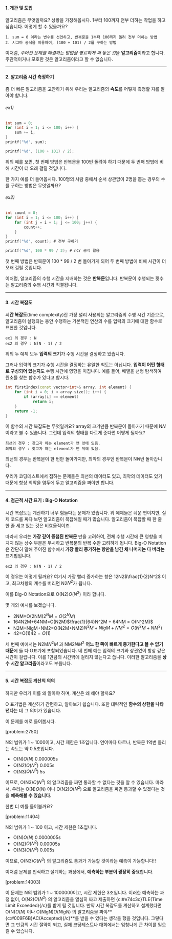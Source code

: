 #### 1. 개관 및 도입

알고리즘은 무엇일까요? 상황을 가정해봅시다. 1부터 100까지 전부 더하는 작업을 하고 싶습니다. 어떻게 할 수 있을까요?

    1. sum = 0 이라는 변수를 선언하고, 반복문을 1부터 100까지 돌려 전부 더하는 방법
    2. 시그마 공식을 이용하여, (100 + 101) / 2를 구하는 방법

이처럼, *주어진 문제를 해결하는 방법을 명료하게 써 놓은 것*을 **알고리즘**이라고 합니다. 주관적이거나 모호한 것은 알고리즘이라고 할 수 없습니다.
***

#### 2. 알고리즘 시간 측정하기

좀 더 빠른 알고리즘을 고안하기 위해 우리는 알고리즘의 **속도**를 어떻게 측정할 지를 알아야 합니다.
###### ex1)
```c
int sum = 0;
for (int i = 1; i <= 100; i++) {
    sum += i;
}
printf("%d", sum);
```
```c
printf("%d", (100 + 101) / 2);
```
위의 예를 보면, 첫 번째 방법은 반복문을 100번 돌려야 하기 때문에 두 번째 방법에 비해 시간이 더 오래 걸릴 것입니다.


한 가지 예를 더 들어봅시다. 100명의 사람 중에서 순서 상관없이 2명을 뽑는 경우의 수를 구하는 방법은 무엇일까요?
###### ex2)
```c
int count = 0;
for (int i = 1; i <= 100; i++) {
    for (int j = i + 1; j <= 100; j++) {
        count++;
    }
}
printf("%d", count); # 전부 구하기
```
```c
printf("%d", 100 * 99 / 2); # nCr 공식 활용
```
첫 번째 방법은 반복문이 100 * 99 / 2 번 돌아가게 되어 두 번째 방법에 비해 시간이 더 오래 걸릴 것입니다.

이처럼, 알고리즘의 수행 시간을 지배하는 것은 **반복문**입니다. 반복문이 수행되는 횟수는 알고리즘의 수행 시간과 직결됩니다.
***

#### 3. 시간 복잡도

**시간 복잡도**(time complexity)란 가장 널리 사용되는 알고리즘의 수행 시간 기준으로, 알고리즘이 실행되는 동안 수행하는 기본적인 연산의 수를 입력의 크기에 대한 함수로 표현한 것입니다.

    ex1 의 경우 : N
    ex2 의 경우 : N(N - 1) / 2
    
위의 두 예제 모두 **입력의 크기**가 수행 시간을 결정하고 있습니다.

그러나 입력의 크기가 수행 시간을 결정하는 유일한 척도는 아닙니다. **입력이 어떤 형태로 구성되어 있는지**도 수행 시간에 영향을 미칩니다.
예를 들어, 배열을 선형 탐색하여 원소를 찾는 함수가 있다고 합시다.
```cpp
int firstIndex(const vector<int>& array, int element) {
    for (int i = 0; i < array.size(); i++) {
        if (array[i] == element)
            return i;
    }
    return -1;
}
```
이 함수의 시간 복잡도는 무엇일까요? array의 크기만큼 반복문이 돌아가기 때문에 N$N$이라고 볼 수 있습니다.
그런데 입력의 형태를 다르게 준다면 어떻게 될까요?

    최선의 경우 : 찾고자 하는 element가 맨 앞에 있음.
    최악의 경우 : 찾고자 하는 element가 맨 뒤에 있음.
    
최선의 경우는 반복문이 한 번만 돌아가지만, 최악의 경우엔 반복문이 N$N$번 돌아갑니다.

우리가 코딩테스트에서 접하는 문제들은 최선의 데이터도 있고, 최악의 데이터도 있기 때문에 항상 최악을 염두에 두고 알고리즘을 짜야만 합니다.
***

#### 4. 점근적 시간 표기 : Big-O Notation

시간 복잡도는 계산하기 너무 힘들다는 문제가 있습니다. 위 예제들은 쉬운 편이지만, 실제 코드를 짜다 보면 알고리즘이 복잡해질 때가 많습니다. 알고리즘이 복잡할 때 한 줄 한 줄 세고 있는 것은 비효율적이죠.

따라서 우리는 **가장 깊이 중첩된 반복문** 만을 고려하여, 전체 수행 시간에 큰 영향을 미치지 않는 상수 부분은 무시하고 반복문의 반복 수만 고려하게 됩니다.
Big-O Notation은 간단히 말해 주어진 함수에서 **가장 빨리 증가하는 항만을 남긴 채 나머지는 다 버리는** 표기법입니다.

    ex2 의 경우 : N(N - 1) / 2

이 경우는 어떻게 될까요?
여기서 가장 빨리 증가하는 항은 12N2$\frac{1}{2}N^2$ 이고, 최고차항의 계수를 버리면 N2$N^2$가 됩니다.

이를 Big-O Notation으로 O(N2)$O(N^2)$  이라 합니다.

몇 개의 예시를 보겠습니다.
*  2NM=O(2NM)$2^NM = O(2^NM)$ 
*  164N2M+64NM=O(N2M)$\frac{1}{64}N^2M + 64NM = O(N^2M)$ 
*  N2M+NlgM+NM2=O(N2M+NM2)$N^2M + NlgM + NM^2 = O(N^2M + NM^2)$ 
*  42=O(1)$42 = O(1)$ 

세 번째 예에서는 N2M$N^2M$ 과 NM2$NM^2$ **어느 한 쪽이 빠르게 증가한다고 볼 수 없기 때문**에 둘 다 O표기에 포함되었습니다.
네 번째 예는 입력의 크기와 상관없이 항상 같은 시간이 걸립니다. 이를 1만큼의 시간밖에 걸리지 않는다고 씁니다. 이러한 알고리즘을 **상수 시간 알고리즘**이라고도 부릅니다.

***
#### 5. 시간 복잡도 계산의 의의

하지만 우리가 이를 왜 알아야 하며, 계산은 왜 해야 할까요?

O 표기법은 계산하기 간편하고, 알아보기 쉽습니다. 또한 대략적인 **함수의 상한을 나타낸다**는 데 그 의미가 있습니다. 

이 문제를 예로 들어봅시다.

[problem:2750]

N의 범위가 1 ~ 1000이고, 시간 제한은 1초입니다.
언어마다 다르나, 반복문 1억번 돌리는 속도는 약 0.5초입니다.

*  O(N)$O(N)$ 0.000005s
*  O(N2)$O(N^2)$ 0.005s
*  O(N3)$O(N^3)$ 5s
    
이므로, O(N3)$O(N^3)$ 의 알고리즘을 짜면 통과할 수 없다는 것을 알 수 있습니다.
따라서, 우리는 O(N)$O(N)$ 이나 O(N2)$O(N^2)$ 으로 알고리즘을 짜면 통과할 수 있겠다는 것을 **예측해볼 수 있습니다.**

한번 더 예를 들어볼까요?

[problem:11404]

N의 범위가 1 ~ 100 이고, 시간 제한은 1초입니다.

*  O(N)$O(N)$ 0.0000005s
*  O(N2)$O(N^2)$ 0.00005s
*  O(N3)$O(N^3)$ 0.005s

이므로, O(N3)$O(N^3)$ 의 알고리즘도 통과가 가능할 것이라는 예측이 가능합니다!!

이처럼 문제를 인식하고 설계하는 과정에서, **예측하는 부분이 굉장히 중요**합니다.

[problem:14003]

이 문제는 N의 범위가 1 ~ 1000000이고, 시간 제한은 3초입니다.
이러한 예측하는 과정 없이, O(N2)$O(N^2)$ 의 알고리즘을 열심히 짜고 제출하면 {c:#e74c3c}TLE(Time Limit Exceeded){/c}를 받게 될 것입니다.
만약 시간 복잡도를 계산하고 설계했다면 O(N)$O(N)$ 이나 O(NlgN)$O(NlgN)$ 의 알고리즘을 짜야** {c:#009F6B}AC(Accepted){/c}**를 받을 수 있다는 생각을 했을 것입니다.
그렇다면 그 만큼의 시간 절약이 되고, 실제 코딩테스트나 대회에서는 엄청나게 큰 차이를 일으킬 수 있습니다.
